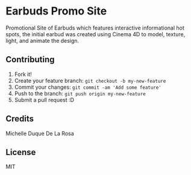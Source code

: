 # Earbuds Promo Site

Promotional Site of Earbuds which features interactive informational hot spots, the initial earbud was created using Cinema 4D to model, texture, light, and animate the design.

## Contributing

1. Fork it!
2. Create your feature branch: `git checkout -b my-new-feature`
3. Commit your changes: `git commit -am 'Add some feature'`
4. Push to the branch: `git push origin my-new-feature`
5. Submit a pull request :D

## Credits

Michelle Duque De La Rosa

## License

MIT
